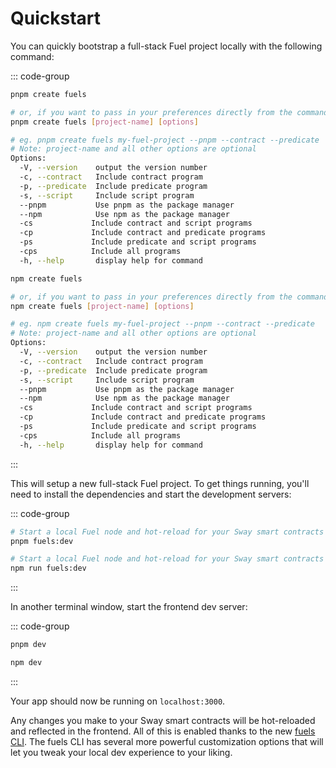 # Quickstart

You can quickly bootstrap a full-stack Fuel project locally with the following command:

::: code-group

```sh [pnpm]
pnpm create fuels

# or, if you want to pass in your preferences directly from the command line:
pnpm create fuels [project-name] [options]

# eg. pnpm create fuels my-fuel-project --pnpm --contract --predicate
# Note: project-name and all other options are optional
Options:
  -V, --version    output the version number
  -c, --contract   Include contract program
  -p, --predicate  Include predicate program
  -s, --script     Include script program
  --pnpm           Use pnpm as the package manager
  --npm            Use npm as the package manager
  -cs             Include contract and script programs
  -cp             Include contract and predicate programs
  -ps             Include predicate and script programs
  -cps            Include all programs
  -h, --help       display help for command
```

```sh [npm]
npm create fuels

# or, if you want to pass in your preferences directly from the command line:
npm create fuels [project-name] [options]

# eg. npm create fuels my-fuel-project --pnpm --contract --predicate
# Note: project-name and all other options are optional
Options:
  -V, --version    output the version number
  -c, --contract   Include contract program
  -p, --predicate  Include predicate program
  -s, --script     Include script program
  --pnpm           Use pnpm as the package manager
  --npm            Use npm as the package manager
  -cs             Include contract and script programs
  -cp             Include contract and predicate programs
  -ps             Include predicate and script programs
  -cps            Include all programs
  -h, --help       display help for command
```

:::

This will setup a new full-stack Fuel project. To get things running, you'll need to install the dependencies and start the development servers:

::: code-group

```sh [pnpm]
# Start a local Fuel node and hot-reload for your Sway smart contracts
pnpm fuels:dev
```

```sh [npm]
# Start a local Fuel node and hot-reload for your Sway smart contracts
npm run fuels:dev
```

:::

In another terminal window, start the frontend dev server:

::: code-group

```sh [pnpm]
pnpm dev
```

```sh [npm]
npm dev
```

:::

Your app should now be running on `localhost:3000`.

Any changes you make to your Sway smart contracts will be hot-reloaded and reflected in the frontend. All of this is enabled thanks to the new [fuels CLI](../cli/index.md). The fuels CLI has several more powerful customization options that will let you tweak your local dev experience to your liking.
